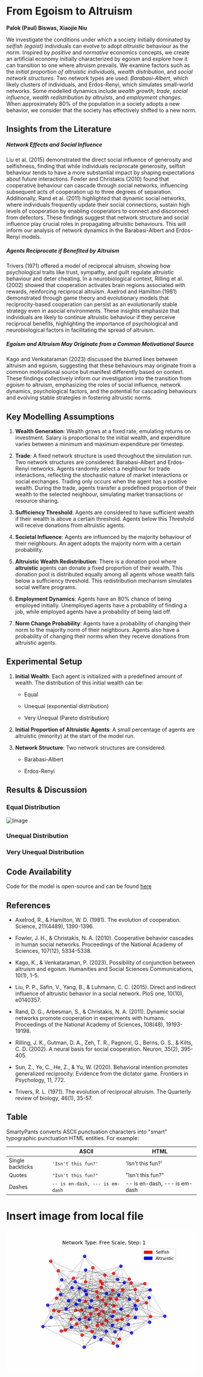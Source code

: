 # From Egoism to Altruism

**Palok (Paul) Biswas, Xiaojie Niu**


We investigate the conditions under which a society initially dominated by *selfish (egoist)* individuals can evolve to adopt *altruistic* behaviour as the norm. Inspired by *positive* and *normative* economics concepts, we create an artificial economy initially characterized by egoism and explore how it can transition to one where altruism prevails. We examine factors such as the *initial proportion of altruistic individuals*, *wealth distribution*, and *social network structures*. Two network types are used: *Barabasi-Albert*, which likely clusters of individuals, and Erdos-Renyi, which simulates small-world networks. Some modelled dynamics include *wealth growth,* *trade*, *social influence*, *wealth redistribution by altruists*, and *employment changes*. When approximately 80% of the population in a society adopts a new behavior, we consider that the society has effectively shifted to a new norm.

## Insights from the Literature

##### Network Effects and Social Influence
Liu et al. (2015) demonstrated the direct social influence of generosity and selfishness, finding that while individuals reciprocate generosity, selfish behaviour tends to have a more substantial impact by shaping expectations about future interactions. Fowler and Christakis (2010) found that cooperative behaviour can cascade through social networks, influencing subsequent acts of cooperation up to three degrees of separation. Additionally, Rand et al. (2011) highlighted that dynamic social networks, where individuals frequently update their social connections, sustain high levels of cooperation by enabling cooperators to connect and disconnect from defectors. These findings suggest that network structure and social influence play crucial roles in propagating altruistic behaviours. This will inform our analysis of network dynamics in the Barabasi-Albert and Erdos-Renyi models.

##### Agents Reciprocate if Benefited by Altruism
Trivers (1971) offered a model of reciprocal altruism, showing how psychological traits like trust, sympathy, and guilt regulate altruistic behaviour and deter cheating. In a neurobiological context, Rilling et al. (2002) showed that cooperation activates brain regions associated with rewards, reinforcing reciprocal altruism. Axelrod and Hamilton (1981) demonstrated through game theory and evolutionary models that reciprocity-based cooperation can persist as an evolutionarily stable strategy even in asocial environments. These insights emphasize that individuals are likely to continue altruistic behaviour if they perceive reciprocal benefits, highlighting the importance of psychological and neurobiological factors in facilitating the spread of altruism.

##### Egoism and Altruism May Originate from a Common Motivational Source
Kago and Venkataraman (2023) discussed the blurred lines between altruism and egoism, suggesting that these behaviours may originate from a common motivational source but manifest differently based on context. These findings collectively inform our investigation into the transition from egoism to altruism, emphasizing the roles of social influence, network dynamics, psychological factors, and the potential for cascading behaviours and evolving stable strategies in fostering altruistic norms.


## Key Modelling Assumptions

1. ****Wealth Generation****: Wealth grows at a fixed rate, emulating returns on investment. Salary is proportional to the initial wealth, and expenditure varies between a minimum and maximum expenditure per timestep.

2. ****Trade****: A fixed network structure is used throughout the simulation run. Two network structures are considered: Barabasi-Albert and Erdos-Renyi networks. Agents randomly select a neighbour for trade interactions, reflecting the stochastic nature of market interactions or social exchanges. Trading only occurs when the agent has a positive wealth. During the trade, agents transfer a predefined proportion of their wealth to the selected neighbour, simulating market transactions or resource sharing.

3. ****Sufficiency Threshold****: Agents are considered to have sufficient wealth if their wealth is above a certain threshold. Agents below this Threshold will receive donations from altruistic agents.

3. ****Societal Influence****: Agents are influenced by the majority behaviour of their neighbours. An agent adopts the majority norm with a certain probability.

4. ****Altruistic Wealth Redistribution****: There is a donation pool where ****altruistic**** agents can donate a fixed proportion of their wealth. This donation pool is distributed equally among all agents whose wealth falls below a sufficiency threshold. This redistribution mechanism simulates social welfare programs.

5. ****Employment Dynamics****: Agents have an 80% chance of being employed initially. Unemployed agents have a probability of finding a job, while employed agents have a probability of being laid off.

6. ****Norm Change Probability****: Agents have a probability of changing their norm to the majority norm of their neighbours. Agents also have a probability of changing their norms when they receive donations from altruistic agents.



## Experimental Setup

1. ****Initial Wealth****: Each agent is initialized with a predefined amount of wealth. The distribution of this initial wealth can be:
	- Equal

	- Unequal (exponential distribution)

	- Very Unequal (Pareto distribution)

2. ****Initial Proportion of Altruistic Agents****: A small percentage of agents are altruistic (minority) at the start of the model run.

3. ****Network Structure****: Two network structures are considered:

	- Barabasi-Albert

	- Erdos-Renyi

## Results & Discussion

### Equal Distribution
![Image](./plots/equal_erdos_renyi_0.5.gif)


### Unequal Distribution

### Very Unequal Distribution

## Code Availability
Code for the model is open-source and can be found [here](https://github.com/pollockDeVis/sfi_hw_normal_change)

## References
- Axelrod, R., & Hamilton, W. D. (1981). The evolution of cooperation. Science, 211(4489), 1390-1396.

- Fowler, J. H., & Christakis, N. A. (2010). Cooperative behavior cascades in human social networks. Proceedings of the National Academy of Sciences, 107(12), 5334-5338.

- Kago, K., & Venkataraman, P. (2023). Possibility of conjunction between altruism and egoism. Humanities and Social Sciences Communications, 10(1), 1-5.

- Liu, P. P., Safin, V., Yang, B., & Luhmann, C. C. (2015). Direct and indirect influence of altruistic behavior in a social network. PloS one, 10(10), e0140357.

- Rand, D. G., Arbesman, S., & Christakis, N. A. (2011). Dynamic social networks promote cooperation in experiments with humans. Proceedings of the National Academy of Sciences, 108(48), 19193-19198.

- Rilling, J. K., Gutman, D. A., Zeh, T. R., Pagnoni, G., Berns, G. S., & Kilts, C. D. (2002). A neural basis for social cooperation. Neuron, 35(2), 395-405.

- Sun, Z., Ye, C., He, Z., & Yu, W. (2020). Behavioral intention promotes generalized reciprocity: Evidence from the dictator game. Frontiers in Psychology, 11, 772.

- Trivers, R. L. (1971). The evolution of reciprocal altruism. The Quarterly review of biology, 46(1), 35-57.




## Table
SmartyPants converts ASCII punctuation characters into "smart" typographic punctuation HTML entities. For example:

|                |ASCII                          |HTML                         |
|----------------|-------------------------------|-----------------------------|
|Single backticks|`'Isn't this fun?'`            |'Isn't this fun?'            |
|Quotes          |`"Isn't this fun?"`            |"Isn't this fun?"            |
|Dashes          |`-- is en-dash, --- is em-dash`|-- is en-dash, --- is em-dash|



# Insert image from local file
![Image](./change.gif)


